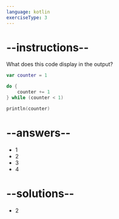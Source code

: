 ```yaml
---
language: kotlin
exerciseType: 3
---
```


# --instructions--

What does this code display in the output?
```kotlin
var counter = 1

do {
	counter += 1
} while (counter < 1)

println(counter)
```

# --answers--

- 1
- 2
- 3
- 4

# --solutions--

- 2
